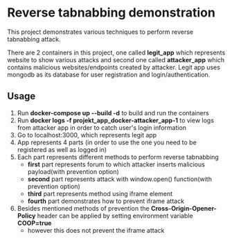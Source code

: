 # Reverse tabnabbing demonstration
This project demonstrates various techniques to perform reverse tabnabbing attack.

There are 2 containers in this project, one called **legit_app** which represents website to show various attacks and second one called **attacker_app** which contains malicious websites/endpoints created by attacker.
Legit app uses mongodb as its database for user registration and login/authentication.
## Usage
1. Run **docker-compose up --build -d** to build and run the containers
2. Run **docker logs -f projekt_app_docker-attacker_app-1** to view logs from attacker app in order to catch user's login information
3. Go to localhost:3000, which represents legit app
4. App represents 4 parts (in order to use the one you need to be registered as well as logged in)
5. Each part represents different methods to perform reverse tabnabbing
    - **first** part represents forum to which attacker inserts malicious payload(with prevention option)
    - **second** part represents attack with window.open() function(with prevention option)
    - **third** part represents method using iframe element
    - **fourth** part demonstrates how to prevent iframe attack
6. Besides mentioned methods of prevention the **Cross-Origin-Opener-Policy** header can be applied by setting environment variable **COOP=true**
    - however this does not prevent the iframe attack
